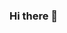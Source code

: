 ### Hi there 👋
<!--
**shelake2002/shelake2002** is a ✨ _special_ ✨ repository because its `README.md` (this file) appears on your GitHub profile.
Here are some# Hello there! 👋
I'm Swati Shelake, a Computer Engineer enthusiast with a hunger for learning and a passion for technology.
🎓 I'm currently pursuing my Bachelor's degree in Computer Engineering.
💻 I'm eager to explore new technologies and expand my knowledge in the ever-evolving world of computer engineering.
🚀 I'm excited about the endless opportunities in the tech industry and eager to contribute to innovative projects.
![Swati's GitHub stats](https://github-readme-stats.vercel.app/api?username=shelake2002&show_icons=true&theme=radical)
[![Top Langs](https://github-readme-stats.vercel.app/api/top-langs/?username=shelake2002&layout=compact)](https://github.com/shelake2002)

🚀 Here's what I'm currently up to:
- 🌱 I'm learning everything I can about 
   **Web Development**: Exploring modern front-end frameworks like React and back-end technologies such as Node.js.
   **Machine Learning**: Learning the fundamentals of machine learning and diving into projects involving natural language processing (NLP) and computer vision.
   **Data Science**: Working with data analysis and visualization tools, as well as diving into machine learning algorithms.
- 👯 I'm always open to collaborating on exciting open-source projects and contributing to the community.

Let's connect, learn, and build together! 🌟

-->
